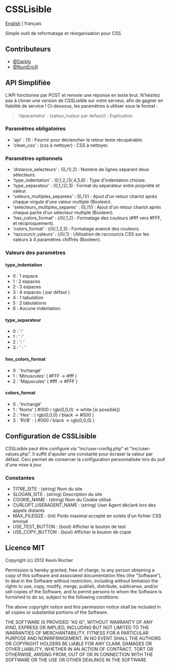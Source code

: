 # CSSLisible

[English](README_en.md) | français

Simple outil de reformatage et réorganisation pour CSS

## Contributeurs

* [@Darklg](https://github.com/Darklg)
* [@NumEricR](https://github.com/NumEricR)

## API Simplifiée

L'API fonctionne par POST et renvoie une réponse en texte brut. N'hésitez pas à cloner une version de CSSLisible sur votre serveur, afin de gagner en fiabilité de service !
Ci-dessous, les paramètres à utiliser sous le format :

> 'idparametre' : (valeur,/valeur par defaut/) : Explication

### Paramètres obligatoires

* 'api' : (1) : Fournir pour déclencher le retour texte récupérable.
* 'clean_css' : (css à nettoyer) : CSS à nettoyer.

### Paramètres optionnels

* 'distance_selecteurs' : (0,/1/,2) : Nombre de lignes séparant deux sélecteurs.
* 'type_indentation' : (0,1,2,/3/,4,5,6) : Type d'indentation choisie.
* 'type_separateur' : (0,1,/2/,3) : Format du séparateur entre propriété et valeur.
* 'valeurs_multiples_separees' : (0,/1/) : Ajout d'un retour chariot après chaque virgule d'une valeur multiple (Booleen).
* 'selecteurs_multiples_separes' : (0,/1/) : Ajout d'un retour chariot après chaque partie d'un sélecteur multiple (Booleen).
* 'hex_colors_format' : (/0/,1,2) : Formatage des couleurs (#fff vers #FFF, et réciproquement).
* 'colors_format' : (/0/,1,2,3) : Formatage avancé des couleurs.
* 'raccourcir_valeurs' : (/0/,1) : Utilisation de raccourcis CSS sur les valeurs à 4 paramètres chiffrés (Booleen).

### Valeurs des paramètres

#### type_indentation

* 0 : 1 espace
* 1 : 2 espaces
* 2 : 3 espaces
* 3 : 4 espaces ( par défaut )
* 4 : 1 tabulation
* 5 : 2 tabulations
* 6 : Aucune indentation.

#### type_separateur

* 0 : ':'
* 1 : ' :'
* 2 : ': '
* 3 : ' : '

#### hex_colors_format

* 0 : 'Inchangé'
* 1 : 'Minuscules' ( #FFF -> #fff )
* 2 : 'Majuscules' ( #fff -> #FFF )

#### colors_format

* 0 : 'Inchangé'
* 1 : 'Noms' ( #000 / rgb(0,0,0)  -> white [si possible])
* 2 : 'Hex' : ( rgb(0,0,0) / black -> #000 )
* 3 : 'RVB' : ( #000 / black -> rgb(0,0,0) )

## Configuration de CSSLisible

CSSLisible peut être configuré via "inc/user-config.php" et "inc/user-values.php".
Il suffit d'ajouter une constante pour écraser la valeur par défaut.
Ceci permet de conserver la configuration personnalisée lors du pull d'une mise à jour.

### Constantes

* TITRE_SITE : (string) Nom du site
* SLOGAN_SITE : (string) Description du site
* COOKIE_NAME : (string) Nom du Cookie utilisé
* CURLOPT_USERAGENT_NAME : (string) User Agent déclaré lors des appels distants
* MAX_FILESIZE : (int) Poids maximal accepté en octets d'un fichier CSS envoyé
* USE_TEST_BUTTON : (bool) Afficher le bouton de test
* USE_COPY_BUTTON : (bool) Afficher le bouton de copie

## Licence MIT

Copyright (c) 2012 Kevin Rocher

Permission is hereby granted, free of charge, to any person obtaining a copy of this software and associated documentation files (the "Software"), to deal in the Software without restriction, including without limitation the rights to use, copy, modify, merge, publish, distribute, sublicense, and/or sell copies of the Software, and to permit persons to whom the Software is furnished to do so, subject to the following conditions:

The above copyright notice and this permission notice shall be included in all copies or substantial portions of the Software.

THE SOFTWARE IS PROVIDED "AS IS", WITHOUT WARRANTY OF ANY KIND, EXPRESS OR IMPLIED, INCLUDING BUT NOT LIMITED TO THE WARRANTIES OF MERCHANTABILITY, FITNESS FOR A PARTICULAR PURPOSE AND NONINFRINGEMENT. IN NO EVENT SHALL THE AUTHORS OR COPYRIGHT HOLDERS BE LIABLE FOR ANY CLAIM, DAMAGES OR OTHER LIABILITY, WHETHER IN AN ACTION OF CONTRACT, TORT OR OTHERWISE, ARISING FROM, OUT OF OR IN CONNECTION WITH THE SOFTWARE OR THE USE OR OTHER DEALINGS IN THE SOFTWARE.
